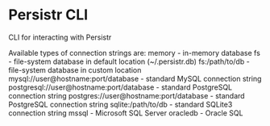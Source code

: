 # Persistr CLI
CLI for interacting with Persistr

Available types of connection strings are:
memory - in-memory database
fs - file-system database in default location (~/.persistr.db)
fs:/path/to/db - file-system database in custom location
mysql://user@hostname:port/database - standard MySQL connection string
postgresql://user@hostname:port/database - standard PostgreSQL connection string
postgres://user@hostname:port/database - standard PostgreSQL connection string
sqlite:/path/to/db - standard SQLite3 connection string
mssql - Microsoft SQL Server
oracledb - Oracle SQL
